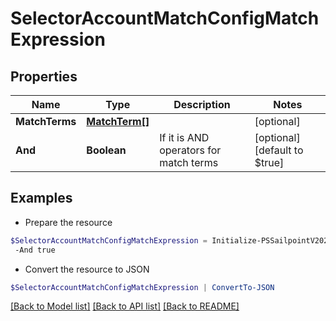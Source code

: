 # SelectorAccountMatchConfigMatchExpression
## Properties

Name | Type | Description | Notes
------------ | ------------- | ------------- | -------------
**MatchTerms** | [**MatchTerm[]**](MatchTerm.md) |  | [optional] 
**And** | **Boolean** | If it is AND operators for match terms | [optional] [default to $true]

## Examples

- Prepare the resource
```powershell
$SelectorAccountMatchConfigMatchExpression = Initialize-PSSailpointV2024SelectorAccountMatchConfigMatchExpression  -MatchTerms [{name&#x3D;, value&#x3D;, op&#x3D;null, container&#x3D;true, and&#x3D;false, children&#x3D;[{name&#x3D;businessCategory, value&#x3D;Service, op&#x3D;eq, container&#x3D;false, and&#x3D;false, children&#x3D;null}]}] `
 -And true
```

- Convert the resource to JSON
```powershell
$SelectorAccountMatchConfigMatchExpression | ConvertTo-JSON
```

[[Back to Model list]](../README.md#documentation-for-models) [[Back to API list]](../README.md#documentation-for-api-endpoints) [[Back to README]](../README.md)

